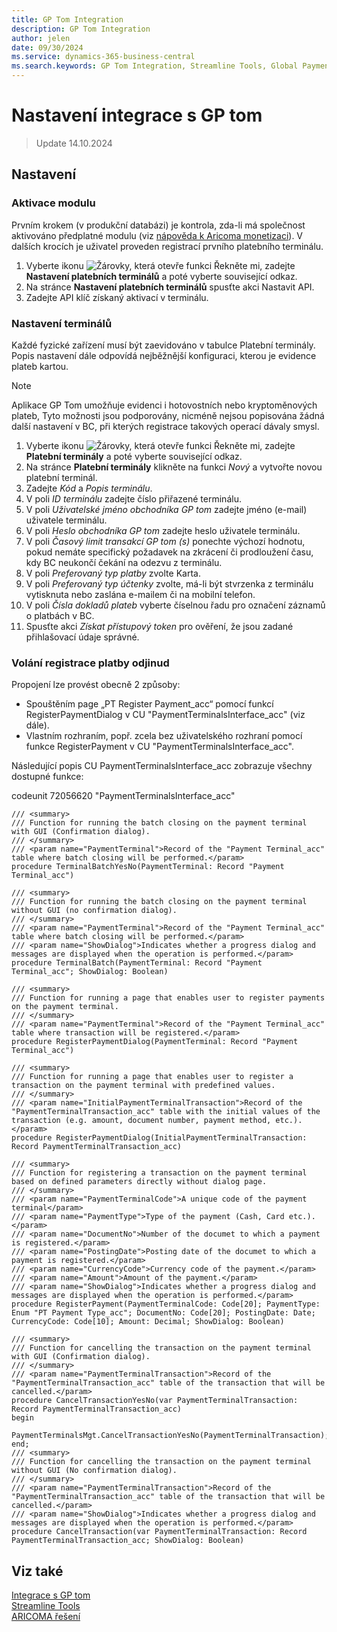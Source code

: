 ```yaml
---
title: GP Tom Integration
description: GP Tom Integration
author: jelen
date: 09/30/2024
ms.service: dynamics-365-business-central
ms.search.keywords: GP Tom Integration, Streamline Tools, Global Payments, settings
---
```

# Nastavení integrace s GP tom
> Update 14.10.2024

## Nastavení

### Aktivace modulu
Prvním krokem (v produkční databázi) je kontrola, zda-li má společnost aktivováno předplatné modulu (viz [nápověda k Aricoma monetizaci](https://www.aricoma.com/docs/cs-cz/dynamics365/business-central/ProductivityPack/monetization.html)).
V dalších krocích je uživatel proveden registrací prvního platebního terminálu.
1. Vyberte ikonu ![Žárovky, která otevře funkci Řekněte mi](media/ui-search/search_small.png "Řekněte mi, co chcete dělat"), zadejte **Nastavení platebních terminálů** a poté vyberte související odkaz.
2.	Na stránce **Nastavení platebních terminálů** spusťte akci Nastavit API.
3.	Zadejte API klíč získaný aktivací v terminálu.

### Nastavení terminálů
Každé fyzické zařízení musí být zaevidováno v tabulce Platební terminály. Popis nastavení dále odpovídá nejběžnější konfiguraci, kterou je evidence plateb kartou.

> [!NOTE]
>Aplikace GP Tom umožňuje evidenci i hotovostních nebo kryptoměnových plateb, Tyto možnosti jsou podporovány, nicméně nejsou popisována žádná další nastavení v BC, při kterých registrace takových operací dávaly smysl.
1. Vyberte ikonu ![Žárovky, která otevře funkci Řekněte mi](media/ui-search/search_small.png "Řekněte mi, co chcete dělat"), zadejte **Platební terminály** a poté vyberte související odkaz.
2.	Na stránce **Platební terminály** klikněte na funkci *Nový* a vytvořte novou platební terminál.
3.	Zadejte *Kód* a *Popis terminálu*.
4.	V poli *ID terminálu* zadejte číslo přiřazené terminálu.
5.	V poli *Uživatelské jméno obchodníka GP tom* zadejte jméno (e-mail) uživatele terminálu.
6.	V poli *Heslo obchodníka GP tom* zadejte heslo uživatele terminálu.
7.	V poli *Časový limit transakcí GP tom (s)* ponechte výchozí hodnotu, pokud nemáte specifický požadavek na zkrácení či prodloužení času, kdy BC neukončí čekání na odezvu z terminálu.
8.	V poli *Preferovaný typ platby* zvolte Karta. 
9.	V poli *Preferovaný typ účtenky* zvolte, má-li být stvrzenka z terminálu vytisknuta nebo zaslána e-mailem či na mobilní telefon.
10.	V poli *Čísla dokladů plateb* vyberte číselnou řadu pro označení záznamů o platbách v BC.
11.	Spusťte akci *Získat přístupový token* pro ověření, že jsou zadané přihlašovací údaje správné.


### Volání registrace platby odjinud
Propojení lze provést obecně 2 způsoby:
- Spouštěním page „PT Register Payment_acc“ pomocí funkcí RegisterPaymentDialog v CU "PaymentTerminalsInterface_acc" (viz dále).
- Vlastním rozhraním, popř. zcela bez uživatelského rozhraní pomocí funkce RegisterPayment v CU "PaymentTerminalsInterface_acc".

Následující popis CU PaymentTerminalsInterface_acc zobrazuje všechny dostupné funkce:

codeunit 72056620 "PaymentTerminalsInterface_acc"

```al 
/// <summary>
/// Function for running the batch closing on the payment terminal with GUI (Confirmation dialog).
/// </summary>
/// <param name="PaymentTerminal">Record of the "Payment Terminal_acc" table where batch closing will be performed.</param>
procedure TerminalBatchYesNo(PaymentTerminal: Record "Payment Terminal_acc")

/// <summary>
/// Function for running the batch closing on the payment terminal without GUI (no confirmation dialog).
/// </summary>
/// <param name="PaymentTerminal">Record of the "Payment Terminal_acc" table where batch closing will be performed.</param>
/// <param name="ShowDialog">Indicates whether a progress dialog and messages are displayed when the operation is performed.</param>
procedure TerminalBatch(PaymentTerminal: Record "Payment Terminal_acc"; ShowDialog: Boolean)

/// <summary>
/// Function for running a page that enables user to register payments on the payment terminal.
/// </summary>
/// <param name="PaymentTerminal">Record of the "Payment Terminal_acc" table where transaction will be registered.</param>
procedure RegisterPaymentDialog(PaymentTerminal: Record "Payment Terminal_acc")

/// <summary>
/// Function for running a page that enables user to register a transaction on the payment terminal with predefined values.
/// </summary>
/// <param name="InitialPaymentTerminalTransaction">Record of the "PaymentTerminalTransaction_acc" table with the initial values of the transaction (e.g. amount, document number, payment method, etc.).</param>
procedure RegisterPaymentDialog(InitialPaymentTerminalTransaction: Record PaymentTerminalTransaction_acc)

/// <summary>
/// Function for registering a transaction on the payment terminal based on defined parameters directly without dialog page.
/// </summary>
/// <param name="PaymentTerminalCode">A unique code of the payment terminal</param>
/// <param name="PaymentType">Type of the payment (Cash, Card etc.).</param>
/// <param name="DocumentNo">Number of the documet to which a payment is registered.</param>
/// <param name="PostingDate">Posting date of the documet to which a payment is registered.</param>
/// <param name="CurrencyCode">Currency code of the payment.</param>
/// <param name="Amount">Amount of the payment.</param>
/// <param name="ShowDialog">Indicates whether a progress dialog and messages are displayed when the operation is performed.</param>
procedure RegisterPayment(PaymentTerminalCode: Code[20]; PaymentType: Enum "PT Payment Type_acc"; DocumentNo: Code[20]; PostingDate: Date; CurrencyCode: Code[10]; Amount: Decimal; ShowDialog: Boolean)

/// <summary>
/// Function for cancelling the transaction on the payment terminal with GUI (Confirmation dialog).
/// </summary>
/// <param name="PaymentTerminalTransaction">Record of the "PaymentTerminalTransaction_acc" table of the transaction that will be cancelled.</param>
procedure CancelTransactionYesNo(var PaymentTerminalTransaction: Record PaymentTerminalTransaction_acc)
begin
    PaymentTerminalsMgt.CancelTransactionYesNo(PaymentTerminalTransaction);
end;
/// <summary>
/// Function for cancelling the transaction on the payment terminal without GUI (No confirmation dialog).
/// </summary>
/// <param name="PaymentTerminalTransaction">Record of the "PaymentTerminalTransaction_acc" table of the transaction that will be cancelled.</param>
/// <param name="ShowDialog">Indicates whether a progress dialog and messages are displayed when the operation is performed.</param>
procedure CancelTransaction(var PaymentTerminalTransaction: Record PaymentTerminalTransaction_acc; ShowDialog: Boolean)
```

## Viz také
[Integrace s GP tom](gptom-integration.md)  
[Streamline Tools](streamlinetools.md)  
[ARICOMA řešení](solutions.md)
